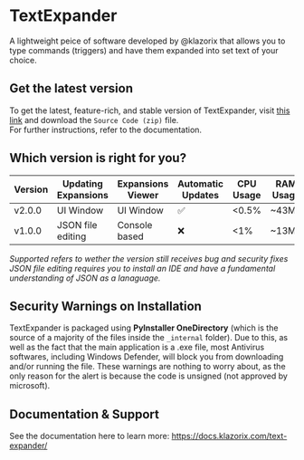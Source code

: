 # TextExpander
A lightweight peice of software developed by @klazorix that allows you to type commands (triggers) and have them expanded into set text of your choice.

## Get the latest version
To get the latest, feature-rich, and stable version of TextExpander, visit [this link](https://github.com/klazorix/textexpander/releases/latest) and download the `Source Code (zip)` file.  
For further instructions, refer to the documentation.

## Which version is right for you?
| Version   | Updating Expansions | Expansions Viewer | Automatic Updates | CPU Usage | RAM Usage | Storage Required | Supported |
|-----------|--------------------|-------------------|-------------------|------------|------------|------------------|------------------|
| v2.0.0    | UI Window         | UI Window        | ✅               | <0.5%       | ~43MB      | ~50MB            | ✅            |
| v1.0.0    | JSON file editing  | Console based    | ❌               | <1%       | ~13MB      | ~7MB             | ❌             |

_Supported refers to wether the version still receives bug and security fixes_  
_JSON file editing requires you to install an IDE and have a fundamental understanding of JSON as a lanaguage._


## Security Warnings on Installation
TextExpander is packaged using **PyInstaller OneDirectory** (which is the source of a majority of the files inside the `_internal` folder).
Due to this, as well as the fact that the main application is a .exe file, most Antivirus softwares, including Windows Defender, will block you from downloading and/or running the file.
These warnings are nothing to worry about, as the only reason for the alert is because the code is unsigned (not approved by microsoft).

## Documentation & Support
See the documentation here to learn more:
https://docs.klazorix.com/text-expander/
